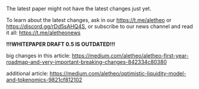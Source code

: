 The latest paper might not have the latest changes just yet. 

To learn about the latest changes, ask in our https://t.me/aletheo or https://discord.gg/rDd5sAHQ4S, or subscribe to our news channel and read it all: https://t.me/aletheonews

**!!!WHITEPAPER DRAFT 0.5 IS OUTDATED!!!**

big changes in this article: https://medium.com/aletheo/aletheo-first-year-roadmap-and-very-important-breaking-changes-842334c80380

additional article: https://medium.com/aletheo/optimistic-liquidity-model-and-tokenomics-9821cf812102
